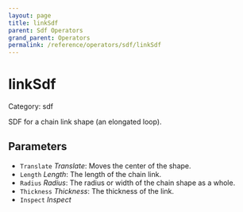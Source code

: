 ```yaml
---
layout: page
title: linkSdf
parent: Sdf Operators
grand_parent: Operators
permalink: /reference/operators/sdf/linkSdf
---
```


# linkSdf

Category: sdf



SDF for a chain link shape (an elongated loop).

## Parameters

* `Translate` *Translate*: Moves the center of the shape.
* `Length` *Length*: The length of the chain link.
* `Radius` *Radius*: The radius or width of the chain shape as a whole.
* `Thickness` *Thickness*: The thickness of the link.
* `Inspect` *Inspect*